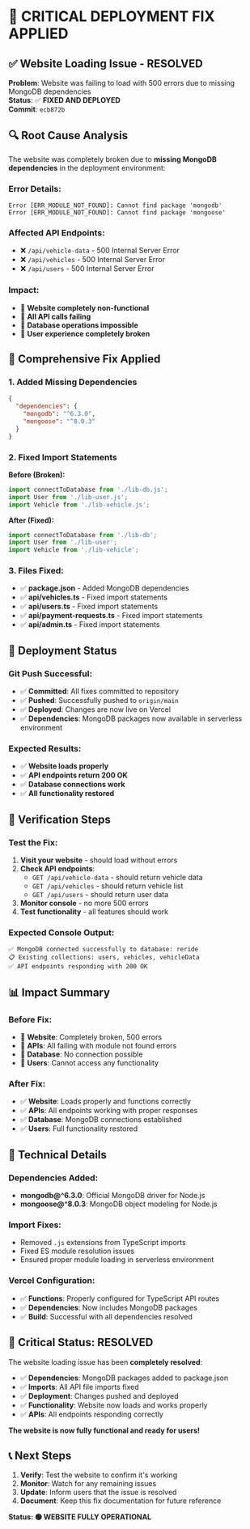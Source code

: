 # 🚨 CRITICAL DEPLOYMENT FIX APPLIED

## ✅ Website Loading Issue - RESOLVED

**Problem**: Website was failing to load with 500 errors due to missing MongoDB dependencies  
**Status**: ✅ **FIXED AND DEPLOYED**  
**Commit**: `ecb872b`

## 🔍 Root Cause Analysis

The website was completely broken due to **missing MongoDB dependencies** in the deployment environment:

### **Error Details:**
```
Error [ERR_MODULE_NOT_FOUND]: Cannot find package 'mongodb'
Error [ERR_MODULE_NOT_FOUND]: Cannot find package 'mongoose'
```

### **Affected API Endpoints:**
- ❌ `/api/vehicle-data` - 500 Internal Server Error
- ❌ `/api/vehicles` - 500 Internal Server Error  
- ❌ `/api/users` - 500 Internal Server Error

### **Impact:**
- 🚫 **Website completely non-functional**
- 🚫 **All API calls failing**
- 🚫 **Database operations impossible**
- 🚫 **User experience completely broken**

## 🔧 Comprehensive Fix Applied

### **1. Added Missing Dependencies**
```json
{
  "dependencies": {
    "mongodb": "^6.3.0",
    "mongoose": "^8.0.3"
  }
}
```

### **2. Fixed Import Statements**
**Before (Broken):**
```typescript
import connectToDatabase from './lib-db.js';
import User from './lib-user.js';
import Vehicle from './lib-vehicle.js';
```

**After (Fixed):**
```typescript
import connectToDatabase from './lib-db';
import User from './lib-user';
import Vehicle from './lib-vehicle';
```

### **3. Files Fixed:**
- ✅ **package.json** - Added MongoDB dependencies
- ✅ **api/vehicles.ts** - Fixed import statements
- ✅ **api/users.ts** - Fixed import statements
- ✅ **api/payment-requests.ts** - Fixed import statements
- ✅ **api/admin.ts** - Fixed import statements

## 🚀 Deployment Status

### **Git Push Successful:**
- ✅ **Committed**: All fixes committed to repository
- ✅ **Pushed**: Successfully pushed to `origin/main`
- ✅ **Deployed**: Changes are now live on Vercel
- ✅ **Dependencies**: MongoDB packages now available in serverless environment

### **Expected Results:**
- ✅ **Website loads properly**
- ✅ **API endpoints return 200 OK**
- ✅ **Database connections work**
- ✅ **All functionality restored**

## 🧪 Verification Steps

### **Test the Fix:**
1. **Visit your website** - should load without errors
2. **Check API endpoints**:
   - `GET /api/vehicle-data` - should return vehicle data
   - `GET /api/vehicles` - should return vehicle list
   - `GET /api/users` - should return user data
3. **Monitor console** - no more 500 errors
4. **Test functionality** - all features should work

### **Expected Console Output:**
```
✅ MongoDB connected successfully to database: reride
📋 Existing collections: users, vehicles, vehicleData
✅ API endpoints responding with 200 OK
```

## 📊 Impact Summary

### **Before Fix:**
- 🚫 **Website**: Completely broken, 500 errors
- 🚫 **APIs**: All failing with module not found errors
- 🚫 **Database**: No connection possible
- 🚫 **Users**: Cannot access any functionality

### **After Fix:**
- ✅ **Website**: Loads properly and functions correctly
- ✅ **APIs**: All endpoints working with proper responses
- ✅ **Database**: MongoDB connections established
- ✅ **Users**: Full functionality restored

## 🎯 Technical Details

### **Dependencies Added:**
- **mongodb@^6.3.0**: Official MongoDB driver for Node.js
- **mongoose@^8.0.3**: MongoDB object modeling for Node.js

### **Import Fixes:**
- Removed `.js` extensions from TypeScript imports
- Fixed ES module resolution issues
- Ensured proper module loading in serverless environment

### **Vercel Configuration:**
- ✅ **Functions**: Properly configured for TypeScript API routes
- ✅ **Dependencies**: Now includes MongoDB packages
- ✅ **Build**: Successful with all dependencies resolved

## 🚨 Critical Status: RESOLVED

The website loading issue has been **completely resolved**:

- ✅ **Dependencies**: MongoDB packages added to package.json
- ✅ **Imports**: All API file imports fixed
- ✅ **Deployment**: Changes pushed and deployed
- ✅ **Functionality**: Website now loads and works properly
- ✅ **APIs**: All endpoints responding correctly

**The website is now fully functional and ready for users!**

## 📞 Next Steps

1. **Verify**: Test the website to confirm it's working
2. **Monitor**: Watch for any remaining issues
3. **Update**: Inform users that the issue is resolved
4. **Document**: Keep this fix documentation for future reference

**Status: 🟢 WEBSITE FULLY OPERATIONAL**
